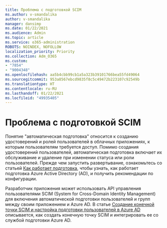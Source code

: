```yaml
---
title: Проблема с подготовкой SCIM
ms.author: v-smandalika
author: v-smandalika
manager: dansimp
ms.date: 01/22/2021
ms.audience: Admin
ms.topic: article
ms.service: o365-administration
ROBOTS: NOINDEX, NOFOLLOW
localization_priority: Priority
ms.collection: Adm_O365
ms.custom:
- "7854"
- "9004348"
ms.openlocfilehash: aa5b4cbb99cb1a5a323b39101766bea55fd49064
ms.sourcegitcommit: 953a8567ebcd9835f8c5c49472b223107c92549b
ms.translationtype: HT
ms.contentlocale: ru-RU
ms.lasthandoff: 01/22/2021
ms.locfileid: "49935405"
---
```

# <a name="scim-provisioning-issue"></a>Проблема с подготовкой SCIM

Понятие "автоматическая подготовка" относится к созданию удостоверений и ролей пользователей в облачных приложениях, к которым пользователям требуется доступ. Помимо создания удостоверений пользователей, автоматическая подготовка включает их обслуживание и удаление при изменении статуса или роли пользователей. Прежде чем запустить развертывание, ознакомьтесь со статьей [Как работает подготовка](https://docs.microsoft.com/azure/active-directory/app-provisioning/how-provisioning-works), чтобы узнать, как работает подготовка Azure Active Directory (AD), и получить рекомендации по конфигурации.

Разработчик приложения может использовать API управления пользователями SCIM (System for Cross-Domain Identity Management) для включения автоматической подготовки пользователей и групп между своим приложением и Azure AD. В статье [Создание конечной точки SCIM и настройка подготовки пользователей в Azure AD](https://docs.microsoft.com/azure/active-directory/app-provisioning/use-scim-to-provision-users-and-groups) описывается, как создать конечную точку SCIM и интегрировать ее со службой подготовки Azure AD.



